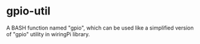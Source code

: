 # gpio-util
A BASH function named "gpio", which can be used like a  simplified version of "gpio" utility in wiringPi library.
